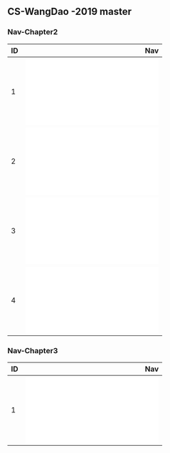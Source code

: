 ## CS-WangDao -2019 master



### Nav-Chapter2
| ID |                                Nav                            |
|:---|--------------------------------------------------------------:|
| 1  | ![removeArrRange](chapter2/removeArrRange.md)                 |
| 2  | ![deleteSameVal](chapter2/deleteSameVal.md)                   |
| 3  | ![exchangeArr](chapter2/exchangeArr.md)                       |
| 4  | ![getMedian](chapter2/getMedian.md)                           |


### Nav-Chapter3
| ID |                                Nav                            |
|:---|--------------------------------------------------------------:|
| 1  | ![recursionDelSList](chapter3/recursionDelSList.md)           |